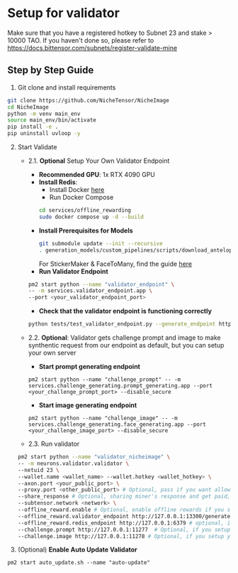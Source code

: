 # Setup for validator

Make sure that you have a registered hotkey to Subnet 23 and stake > 10000 TAO. If you haven't done so, please refer to https://docs.bittensor.com/subnets/register-validate-mine

## Step by Step Guide

1. Git clone and install requirements
```bash
git clone https://github.com/NicheTensor/NicheImage
cd NicheImage
python -m venv main_env
source main_env/bin/activate
pip install -e .
pip uninstall uvloop -y
```

2. Start Validate
    * 2.1. **Optional** Setup Your Own Validator Endpoint
        - **Recommended GPU**:  1x RTX 4090 GPU
        - **Install Redis**:
            + Install Docker [here](https://docs.docker.com/engine/install)
            + Run Docker Compose
            ```bash
            cd services/offline_rewarding
            sudo docker compose up -d --build
            ```
        - **Install Prerequisites for Models**
            ```bash
            git submodule update --init --recursive
            . generation_models/custom_pipelines/scripts/download_antelopev2.sh
            ```
            For StickerMaker & FaceToMany, find the guide [here](comfyui_category.md)
        - **Run Validator Endpoint**
        ```bash
        pm2 start python --name "validator_endpoint" \
        -- -m services.validator_endpoint.app \
        --port <your_validator_endpoint_port>
        ```
        - **Check that the validator endpoint is functioning correctly**
        ```bash
       python tests/test_validator_endpoint.py --generate_endpoint http://127.0.0.1:13300/generate  # Change the generate_endpoint if you are using a different port or host

        ```
    * 2.2. **Optional**: Validator gets challenge prompt and image to make synthentic request from our endpoint as default, but you can setup your own server
        - **Start prompt generating endpoint**
        ```
        pm2 start python --name "challenge_prompt" -- -m services.challenge_generating.prompt_generating.app --port <your_challenge_prompt_port> --disable_secure 
        ```
        - **Start image generating endpoint**
        ```
        pm2 start python --name "challenge_image" -- -m services.challenge_generating.face_generating.app --port <your_challenge_image_port> --disable_secure
        ```

    * 2.3. Run validator

    ```bash
    pm2 start python --name "validator_nicheimage" \
    -- -m neurons.validator.validator \
    --netuid 23 \
    --wallet.name <wallet_name> --wallet.hotkey <wallet_hotkey> \
    --axon.port <your_public_port> \
    --proxy.port <other_public_port> # Optional, pass if you want allow queries through your validator and get paid
    --share_response # Optional, sharing miner's response and get paid, require a good bandwidth
    --subtensor.network <network> \
    --offline_reward.enable # Optional, enable offline rewards if you set up your own validator endpoint
    --offline_reward.validator_endpoint http://127.0.0.1:13300/generate # Optional, if you setup your own validator endpoint, change if you use different port or host 
    --offline_reward.redis_endpoint http://127.0.0.1:6379 # optional, if you setup your own validator endpoint, you need to setup redis server, change if you use different port or host 
    --challenge.prompt http://127.0.0.1:11277  # Optional, if you setup your own challenge prompt endpoint, change if you use different port or host 
    --challenge.image http://127.0.0.1:11278 # Optional, if you setup your own challenge prompt endpoint, change if you use different port or host 
    ```
3. (Optional) **Enable Auto Update Validator**
```
pm2 start auto_update.sh --name "auto-update"
```